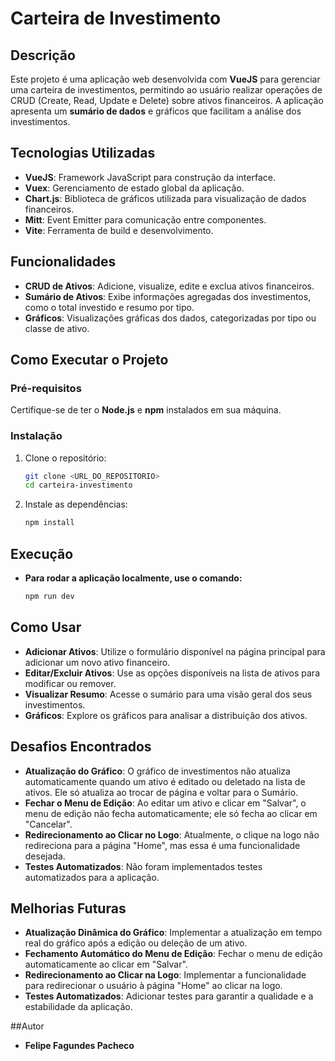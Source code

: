 # Carteira de Investimento

## Descrição
Este projeto é uma aplicação web desenvolvida com **VueJS** para gerenciar uma carteira de investimentos, permitindo ao usuário realizar operações de CRUD (Create, Read, Update e Delete) sobre ativos financeiros. A aplicação apresenta um **sumário de dados** e gráficos que facilitam a análise dos investimentos.

## Tecnologias Utilizadas
- **VueJS**: Framework JavaScript para construção da interface.
- **Vuex**: Gerenciamento de estado global da aplicação.
- **Chart.js**: Biblioteca de gráficos utilizada para visualização de dados financeiros.
- **Mitt**: Event Emitter para comunicação entre componentes.
- **Vite**: Ferramenta de build e desenvolvimento.

## Funcionalidades
- **CRUD de Ativos**: Adicione, visualize, edite e exclua ativos financeiros.
- **Sumário de Ativos**: Exibe informações agregadas dos investimentos, como o total investido e resumo por tipo.
- **Gráficos**: Visualizações gráficas dos dados, categorizadas por tipo ou classe de ativo.
## Como Executar o Projeto
### Pré-requisitos
Certifique-se de ter o **Node.js** e **npm** instalados em sua máquina.

### Instalação
1. Clone o repositório:
   ```bash
   git clone <URL_DO_REPOSITORIO>
   cd carteira-investimento
2. Instale as dependências:
   ```bash
   npm install

## Execução
- **Para rodar a aplicação localmente, use o comando:**
   ```bash
   npm run dev

## Como Usar
- **Adicionar Ativos**: Utilize o formulário disponível na página principal para adicionar um novo ativo financeiro.
- **Editar/Excluir Ativos**: Use as opções disponíveis na lista de ativos para modificar ou remover.
- **Visualizar Resumo**: Acesse o sumário para uma visão geral dos seus investimentos.
- **Gráficos**: Explore os gráficos para analisar a distribuição dos ativos.

## Desafios Encontrados
- **Atualização do Gráfico**: O gráfico de investimentos não atualiza automaticamente quando um ativo é editado ou deletado na lista de ativos. Ele só atualiza ao trocar de página e voltar para o Sumário.
- **Fechar o Menu de Edição**: Ao editar um ativo e clicar em "Salvar", o menu de edição não fecha automaticamente; ele só fecha ao clicar em "Cancelar".
- **Redirecionamento ao Clicar no Logo**: Atualmente, o clique na logo não redireciona para a página "Home", mas essa é uma funcionalidade desejada.
- **Testes Automatizados**: Não foram implementados testes automatizados para a aplicação.

## Melhorias Futuras
- **Atualização Dinâmica do Gráfico**: Implementar a atualização em tempo real do gráfico após a edição ou deleção de um ativo.
- **Fechamento Automático do Menu de Edição**: Fechar o menu de edição automaticamente ao clicar em "Salvar".
- **Redirecionamento ao Clicar na Logo**: Implementar a funcionalidade para redirecionar o usuário à página "Home" ao clicar na logo.
- **Testes Automatizados**: Adicionar testes para garantir a qualidade e a estabilidade da aplicação.

##Autor
- **Felipe Fagundes Pacheco**
